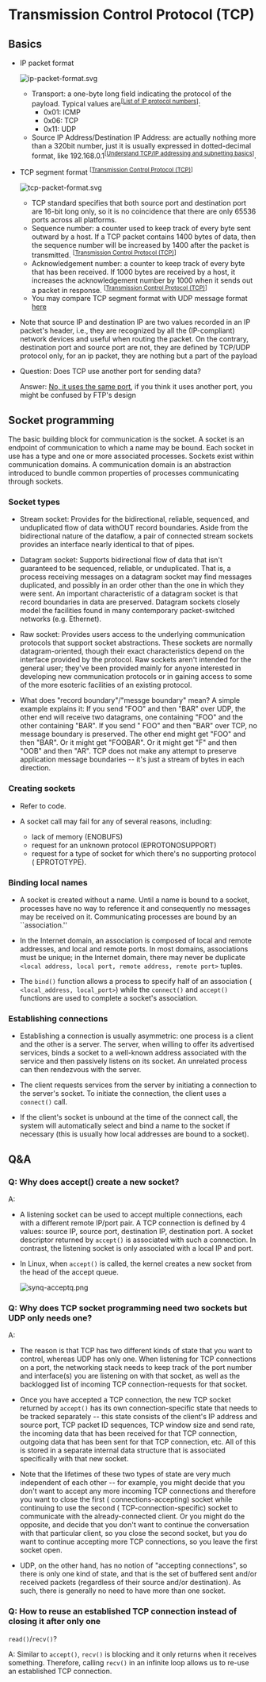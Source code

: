 # Transmission Control Protocol (TCP)

## Basics

- IP packet format

  ![](./assets/ip-packet-format.svg "ip-packet-format.svg")
    - Transport: a one-byte long field indicating the protocol of the payload.
      Typical values
      are<sup>[[List of IP protocol numbers](https://en.wikipedia.org/wiki/List_of_IP_protocol_numbers)]</sup>:
        - 0x01: ICMP
        - 0x06: TCP
        - 0x11: UDP
    - Source IP Address/Destination IP Address: are actually nothing more than a
      320bit number, just it is usually expressed in dotted-decimal format, like
      192.168.0.1<sup>[[Understand TCP/IP addressing and subnetting basics](https://learn.microsoft.com/en-us/troubleshoot/windows-client/networking/tcpip-addressing-and-subnetting)]</sup>.

- TCP segment
  format <sup>[[Transmission Control Protocol (TCP)](https://www.khanacademy.org/computing/computers-and-internet/xcae6f4a7ff015e7d:the-internet/xcae6f4a7ff015e7d:transporting-packets/a/transmission-control-protocol--tcp)]</sup>

  ![](./assets/tcp-packet-format.svg "tcp-packet-format.svg")

    - TCP standard specifies that both source port and destination port are
      16-bit long only, so it is no coincidence that there are only 65536 ports
      across all platforms.
    - Sequence number: a counter used to keep track of
      every byte sent outward by a host. If a TCP packet contains 1400 bytes of
      data, then the sequence number will be increased by 1400 after the packet
      is
      transmitted. <sup>[[Transmission Control Protocol (TCP)](https://www.ibm.com/docs/en/zos-basic-skills?topic=4-transmission-control-protocol-tcp)]</sup>
    - Acknowledgement number: a counter to keep track of every byte that has
      been received. If 1000 bytes are received by a host, it increases the
      acknowledgement number by 1000 when it sends out a packet in
      response. <sup>[[Transmission Control Protocol (TCP)](https://www.ibm.com/docs/en/zos-basic-skills?topic=4-transmission-control-protocol-tcp)]</sup>
    - You may compare TCP segment format with UDP message
      format [here](https://github.com/alex-lt-kong/network-protocols/blob/main/udp/README.md)

- Note that source IP and destination IP are two values recorded in an IP
  packet's header, i.e., they are recognized by all the (IP-compliant)
  network devices and useful when routing the packet. On the contrary,
  destination port and source port are not, they are defined by TCP/UDP protocol
  only, for an ip packet, they are nothing but a part of the payload


- Question: Does TCP use another port for sending data?

  Answer: [No, it uses the same port](https://stackoverflow.com/questions/15761776/does-tcp-use-another-port-for-sending-data),
  if you think it uses another port, you might be confused by FTP's design

## Socket programming

The basic building block for communication is the socket. A socket is an
endpoint of communication to which a name may be bound. Each socket in use has a
type and one or more associated processes. Sockets exist within communication
domains. A communication domain is an abstraction introduced to bundle common
properties of processes communicating through sockets.

### Socket types

* Stream socket: Provides for the bidirectional, reliable, sequenced, and
  unduplicated flow of data withOUT record boundaries. Aside from the
  bidirectional nature of the dataflow, a pair of connected stream sockets
  provides an interface nearly identical to that of pipes.
* Datagram socket: Supports bidirectional flow of data that isn't guaranteed to
  be sequenced, reliable, or unduplicated. That is, a process receiving messages
  on a datagram socket may find messages duplicated, and possibly in an order
  other than the one in which they were sent. An important characteristic of a
  datagram socket is that record boundaries in data are preserved. Datagram
  sockets closely model the facilities found in many contemporary
  packet-switched networks (e.g. Ethernet).
* Raw socket: Provides users access to the underlying communication protocols
  that support socket abstractions. These sockets are normally
  datagram-oriented, though their exact characteristics depend on the interface
  provided by the protocol. Raw sockets aren't intended for the general user;
  they've been provided mainly for anyone interested in developing new
  communication protocols or in gaining access to some of the more esoteric
  facilities of an existing protocol.

* What does "record boundary"/"messge boundary" mean? A simple example explains
  it: If you send "FOO" and then "BAR" over UDP, the other end will receive two
  datagrams, one containing "FOO" and the other containing "BAR". If you send "
  FOO" and then "BAR" over TCP, no message boundary is preserved. The other end
  might get "FOO" and then "BAR". Or it might get "FOOBAR". Or it might get "F"
  and then "OOB" and then "AR". TCP does not make any attempt to preserve
  application message boundaries -- it's just a stream of bytes in each
  direction.

### Creating sockets

* Refer to code.

* A socket call may fail for any of several reasons, including:
    * lack of memory (ENOBUFS)
    * request for an unknown protocol (EPROTONOSUPPORT)
    * request for a type of socket for which there's no supporting protocol (
      EPROTOTYPE).

### Binding local names

* A socket is created without a name. Until a name is bound to a socket,
  processes have no way to reference it and consequently no messages may be
  received on it. Communicating processes are bound by an ``association.''

* In the Internet domain, an association is composed of local and remote
  addresses, and local and remote ports. In most domains, associations must be
  unique; in the Internet domain, there may never be duplicate
  `<local address, local port, remote address, remote port>` tuples.

* The `bind()` function allows a process to specify half of an association (
  `<local_address, local_port>`) while the `connect()` and `accept()` functions
  are used to complete a socket's association.

### Establishing connections

* Establishing a connection is usually asymmetric: one process is a client and
  the other is a server. The server, when willing to offer its advertised
  services, binds a socket to a well-known address associated with the service
  and then passively listens on its socket. An unrelated process can then
  rendezvous with the server.

* The client requests services from the server by initiating a connection to the
  server's socket. To initiate the connection, the client uses a `connect()`
  call.

* If the client's socket is unbound at the time of the connect call, the system
  will automatically select and bind a name to the socket if necessary (this is
  usually how local addresses are bound to a socket).

## Q&A

### Q: Why does accept() create a new socket?

A:

- A listening socket can be used to accept multiple connections, each with a
  different remote IP/port pair. A TCP connection is defined by 4 values: source
  IP, source port, destination IP, destination port. A socket descriptor
  returned
  by `accept()` is associated with such a connection. In contrast, the listening
  socket is only associated with a local IP and port.

- In Linux, when `accept()` is called, the kernel creates a new socket from the
  head of the accept queue.

  ![](./assets/synq-acceptq.png "synq-acceptq.png")

### Q: Why does TCP socket programming need two sockets but UDP only needs one?

A:

* The reason is that TCP has two different kinds of state that you want to
  control, whereas UDP has only one. When listening for TCP connections on a
  port, the networking stack needs to keep track of the port number and
  interface(s) you are listening on with that socket, as well as the backlogged
  list of incoming TCP connection-requests for that socket.

* Once you have accepted a TCP connection, the new TCP socket returned by
  `accept()` has its own connection-specific state that needs to be tracked
  separately -- this state consists of the client's IP address and source port,
  TCP packet ID sequences, TCP window size and send rate, the incoming data that
  has been received for that TCP connection, outgoing data that has been sent
  for that TCP connection, etc. All of this is stored in a separate internal
  data structure that is associated specifically with that new socket.

* Note that the lifetimes of these two types of state are very much independent
  of each other -- for example, you might decide that you don't want to accept
  any more incoming TCP connections and therefore you want to close the first (
  connections-accepting) socket while continuing to use the second (
  TCP-connection-specific) socket to communicate with the already-connected
  client. Or you might do the opposite, and decide that you don't want to
  continue the conversation with that particular client, so you close the second
  socket, but you do want to continue accepting more TCP connections, so you
  leave the first socket open.

* UDP, on the other hand, has no notion of "accepting connections", so there is
  only one kind of state, and that is the set of buffered sent and/or received
  packets (regardless of their source and/or destination). As such, there is
  generally no need to have more than one socket.

### Q: How to reuse an established TCP connection instead of closing it after only one

`read()`/`recv()`?

A: Similar to `accept()`, `recv()` is blocking and it only returns when it
receives something. Therefore, calling `recv()`
in an infinite loop allows us to re-use an established TCP connection.